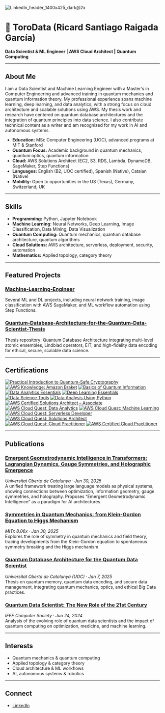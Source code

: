 ![LinkedIn_header_1400x425_dark@2x](https://user-images.githubusercontent.com/109081430/211112892-c319916d-a410-4b9c-b657-08073fbb00fc.jpg)

# 👋 ToroData (Ricard Santiago Raigada García)

**Data Scientist & ML Engineer | AWS Cloud Architect | Quantum Computing**

---

## About Me

I am a Data Scientist and Machine Learning Engineer with a Master's in Computer Engineering and advanced training in quantum mechanics and quantum information theory. My professional experience spans machine learning, deep learning, and data analytics, with a strong focus on cloud architecture and scalable solutions using AWS. My thesis work and research have centered on quantum database architectures and the integration of quantum principles into data science. I also contribute technical content as a writer and am recognized for my work in AI and autonomous systems.

- **Education:** MSc Computer Engineering (UOC), advanced programs at MIT & Stanford
- **Quantum Focus:** Academic background in quantum mechanics, quantum optics, quantum information
- **Cloud:** AWS Solutions Architect (EC2, S3, RDS, Lambda, DynamoDB, SageMaker, Step Functions)
- **Languages:** English (B2, UOC certified), Spanish (Native), Catalan (Native)
- **Mobility:** Open to opportunities in the US (Texas), Germany, Switzerland, UK

---

## Skills

- **Programming:** Python, Jupyter Notebook
- **Machine Learning:** Neural Networks, Deep Learning, Image Classification, Data Mining, Data Visualization
- **Quantum Computing:** Quantum mechanics, quantum database architecture, quantum algorithms
- **Cloud Solutions:** AWS architecture, serverless, deployment, security, automation
- **Mathematics:** Applied topology, category theory

---

## Featured Projects

### [Machine-Learning-Engineer](https://github.com/ToroData/Machine-Learning-Engineer)
Several ML and DL projects, including neural network training, image classification with AWS SageMaker, and ML workflow automation using Step Functions.

### [Quantum-Database-Architecture-for-the-Quantum-Data-Scientist-Thesis](https://github.com/ToroData/Quantum-Database-Architecture-for-the-Quantum-Data-Scientist-Thesis)
Thesis repository: Quantum Database Architecture integrating multi-level atomic ensembles, Lindblad operators, EIT, and high-fidelity data encoding for ethical, secure, scalable data science.

---

## Certifications

<!--START_SECTION:badges-->
[![Practical Introduction to Quantum-Safe Cryptography](https://images.credly.com/size/110x110/images/53629652-f0f2-4bc8-abfd-444c366d3cf6/image.png)](http://www.credly.com/badges/7524afc6-ac2c-425b-b594-c916c8b9d5c9 "Practical Introduction to Quantum-Safe Cryptography")
[![AWS Knowledge: Amazon Braket](https://images.credly.com/size/110x110/images/cb9ef1ba-f010-4a39-881b-65dce3e5df68/image.png)](http://www.credly.com/badges/1aba1815-dfe9-46e2-bfd0-d6a68e9d1a42 "AWS Knowledge: Amazon Braket")
[![Basics of Quantum Information](https://images.credly.com/size/110x110/images/60cbe993-f35f-4b98-b7f6-8cd51233fe2a/image.png)](http://www.credly.com/badges/98eddf53-7646-4cae-a071-206f78fae5d7 "Basics of Quantum Information")
[![Data Analytics Essentials](https://images.credly.com/size/110x110/images/1fdfeaeb-e61c-4450-bdfe-a07bd4e715df/image.png)](http://www.credly.com/badges/cfb0e91e-38be-4a49-92a0-2b5d754b3c92 "Data Analytics Essentials")
[![Deep Learning Essentials](https://images.credly.com/size/110x110/images/ef4b79d9-5b12-4d26-b4f2-a8fc22b0351b/blob)](http://www.credly.com/badges/255bcabe-ce10-4d71-885e-ae9cb5021c5b "Deep Learning Essentials")
[![Data Science Tools](https://images.credly.com/size/110x110/images/aa8b8df6-98d7-4bf5-9546-dd4c1103d718/blob)](http://www.credly.com/badges/141b2163-7fb6-4238-962e-380fd269d119 "Data Science Tools")
[![Data Analysis Using Python](https://images.credly.com/size/110x110/images/f5bb6420-710c-4508-bd1f-df3a9d3fafb0/blob)](http://www.credly.com/badges/b7a37451-c8cd-4c18-895e-e3188bcc272e "Data Analysis Using Python")
[![AWS Certified Solutions Architect – Associate](https://images.credly.com/size/110x110/images/0e284c3f-5164-4b21-8660-0d84737941bc/image.png)](http://www.credly.com/badges/cbdbbe50-1da4-4c35-80cb-86a8250932eb "AWS Certified Solutions Architect – Associate")
[![AWS Cloud Quest: Data Analytics](https://images.credly.com/size/110x110/images/2cd965b0-5f5d-4510-ab05-cfa2f80342a1/image.png)](http://www.credly.com/badges/1ecbd5fd-3ffd-4160-b41c-b85c2cd9ed36 "AWS Cloud Quest: Data Analytics")
[![AWS Cloud Quest: Machine Learning](https://images.credly.com/size/110x110/images/d85070dc-b233-4848-9db4-c55319435b67/image.png)](http://www.credly.com/badges/03c7a16e-64c5-4e95-a9fc-cea453922d4f "AWS Cloud Quest: Machine Learning")
[![AWS Cloud Quest: Serverless Developer](https://images.credly.com/size/110x110/images/9a2fd02b-52ab-448d-9d19-fd9b68efe1f6/image.png)](http://www.credly.com/badges/8dbc1074-e867-48cd-b24c-319644fbc153 "AWS Cloud Quest: Serverless Developer")
[![AWS Cloud Quest: Solutions Architect](https://images.credly.com/size/110x110/images/9e9e7ef7-384f-4636-8743-1b89a68fb46b/image.png)](http://www.credly.com/badges/f5685706-a825-4338-b14e-97c1c227ab00 "AWS Cloud Quest: Solutions Architect")
[![AWS Cloud Quest: Cloud Practitioner](https://images.credly.com/size/110x110/images/2784d0d8-327c-406f-971e-9f0e15097003/image.png)](http://www.credly.com/badges/492394cc-71cc-4b41-a263-312326573e82 "AWS Cloud Quest: Cloud Practitioner")
[![AWS Certified Cloud Practitioner](https://images.credly.com/size/110x110/images/00634f82-b07f-4bbd-a6bb-53de397fc3a6/image.png)](http://www.credly.com/badges/de0cbdf9-2942-4f1a-8750-ef4aac14c209 "AWS Certified Cloud Practitioner")
<!--END_SECTION:badges-->

---

## Publications

### [Emergent Geometrodynamic Intelligence in Transformers: Lagrangian Dynamics, Gauge Symmetries, and Holographic Emergence](https://doi.org/10.5281/zenodo.15772617)  
*Universitat Oberta de Catalunya · Jun 30, 2025*  
A unified framework treating large language models as physical systems, showing connections between optimization, information geometry, gauge symmetries, and holography. Proposes “Emergent Geometrodynamic Intelligence” as a paradigm for AI architectures.

### [Symmetries in Quantum Mechanics: from Klein-Gordon Equation to Higgs Mechanism](https://zenodo.org/records/14774610)  
*MITx 8.06x · Jan 30, 2025*  
Explores the role of symmetry in quantum mechanics and field theory, tracing developments from the Klein-Gordon equation to spontaneous symmetry breaking and the Higgs mechanism.

### [Quantum Database Architecture for the Quantum Data Scientist](https://doi.org/10.5281/zenodo.14810946)  
*Universitat Oberta de Catalunya (UOC) · Jan 7, 2025*  
Thesis on quantum memory, quantum data encoding, and secure data management, integrating quantum mechanics, optics, and ethical Big Data practices.

### [Quantum Data Scientist: The New Role of the 21st Century](https://www.computer.org/publications/tech-news/trends/quantum-data-scientist/)  
*IEEE Computer Society · Jun 24, 2024*  
Analysis of the evolving role of quantum data scientists and the impact of quantum computing on optimization, medicine, and machine learning.

---

## Interests

- Quantum mechanics & quantum computing
- Applied topology & category theory
- Cloud architecture & ML workflows
- AI, autonomous systems & robotics

---

## Connect

- [LinkedIn](https://www.linkedin.com/in/ricard-santiago-raigada-garc%C3%ADa/)
